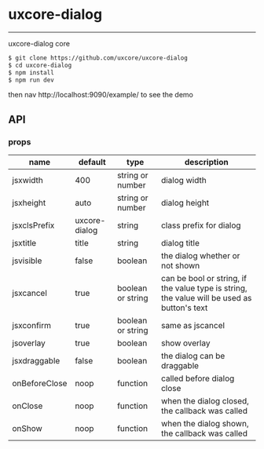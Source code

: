 # uxcore-dialog
---

uxcore-dialog core


```sh
$ git clone https://github.com/uxcore/uxcore-dialog
$ cd uxcore-dialog
$ npm install
$ npm run dev
```

then nav http://localhost:9090/example/ to see the demo

## API

### props

| name | default | type | description |
| ---- | ------- | ---- | ----------- |
| jsxwidth | 400 | string or number | dialog width |
| jsxheight| auto| string or number |dialog height |
| jsxclsPrefix | uxcore-dialog | string |class prefix for dialog |
| jsxtitle | title | string | dialog title |
| jsvisible | false | boolean | the dialog whether or not shown |
| jsxcancel | true | boolean or string | can be bool or string, if the value type is string, the value will be used as button's text |
| jsxconfirm | true | boolean or string | same as jscancel |
| jsoverlay | true | boolean  | show overlay |
| jsxdraggable | false | boolean | the dialog can be draggable |
| onBeforeClose | noop | function | called before dialog close |
| onClose | noop | function| when the dialog closed, the callback was called |
| onShow | noop | function| when the dialog shown, the callback was called |

